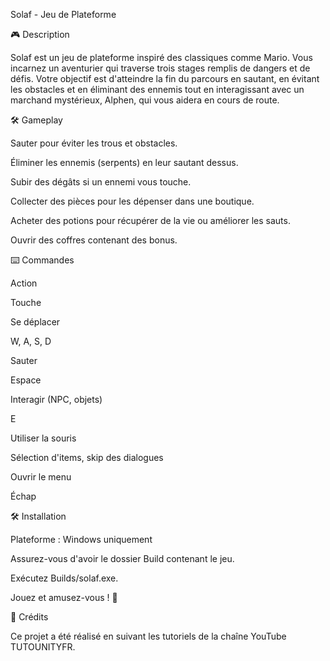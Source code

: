 Solaf - Jeu de Plateforme

🎮 Description

Solaf est un jeu de plateforme inspiré des classiques comme Mario. Vous incarnez un aventurier qui traverse trois stages remplis de dangers et de défis. Votre objectif est d'atteindre la fin du parcours en sautant, en évitant les obstacles et en éliminant des ennemis tout en interagissant avec un marchand mystérieux, Alphen, qui vous aidera en cours de route.

🛠️ Gameplay

Sauter pour éviter les trous et obstacles.

Éliminer les ennemis (serpents) en leur sautant dessus.

Subir des dégâts si un ennemi vous touche.

Collecter des pièces pour les dépenser dans une boutique.

Acheter des potions pour récupérer de la vie ou améliorer les sauts.

Ouvrir des coffres contenant des bonus.

⌨️ Commandes

Action

Touche

Se déplacer

W, A, S, D

Sauter

Espace

Interagir (NPC, objets)

E

Utiliser la souris

Sélection d'items, skip des dialogues

Ouvrir le menu

Échap

🛠️ Installation

Plateforme : Windows uniquement



Assurez-vous d'avoir le dossier Build contenant le jeu.

Exécutez Builds/solaf.exe.

Jouez et amusez-vous ! 🚀

🎨 Crédits

Ce projet a été réalisé en suivant les tutoriels de la chaîne YouTube TUTOUNITYFR.